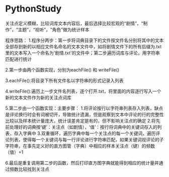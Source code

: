 # PythonStudy

关注点定义模糊，比较词库文本内容后，最后选择比较宏观的“剧情”，“制作”，“主题”，“视听”，“角色”做为统计样本

程序思路：
1.程序分两步：第一步将词典目录下的文件按文件名分别将其中的文本全部存到新的以相应文件名命名的文本文件中，如将剧情文件下的所有后缀为.txt里的文本写入一个命名为'剧情.txt'的文件中；第二步遍历词库与评论，用字符串匹配进行统计

2.第一步由两个函数实现，分别为eachFile() 和 writeFile()

3.eachFile():将目录下所有文件名以字符串的形式记录入列表

4.writeFile():遍历上一步文件名列表，逐个打开.txt，将里面的内容逐行写入一个新的文本文件作为新的关注点词库

5.第二步由一个函数实现：主要步骤：
	1.将评论按行以字符串列表存入列表，缺点是评论换行时会有词被切开，导致统计遗漏，但是观察到文本中评论的行的完整性比较以及样本统计量庞大，统计误差肯定是有的，但不影响关注点的确定
	2.将先前处理好的词典按‘键’：关注点（如剧情），‘值’：按行将词典中的关键词存入的列表，存入字典中
	3.双重循环，遍历字典中每一个关注点的每一个关键词，遍历评论列表，使得每一个关键词与每一行评论进行字符串匹配，如果关键词视评论的子字符串，在事先定义好的直方图管（字典）中相应的样本关注点（键）的频数（值）+1

6.最后是重复调用第二步的函数，然后打印直方图字典就能得到相应的统计量并通过频数比较找到关注点

